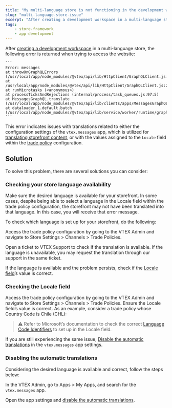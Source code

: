 ```yaml
---
title: "My multi-language store is not functioning in the development workspace"
slug: "multi-language-store-issue"
excerpt: "After creating a development workspace in a multi-language store, there is an error"
tags:
    - store-framework
    - app-development
---
```


After [creating a development workspace](https://developers.vtex.com/docs/guides/vtex-io-documentation-creating-a-development-workspace) in a multi-language store, the following error is returned when trying to access the website:

    ```
    Error: messages
    at throwOnGraphQLErrors (/usr/local/app/node_modules/@vtex/api/lib/HttpClient/GraphQLClient.js:10:15)
    at /usr/local/app/node_modules/@vtex/api/lib/HttpClient/GraphQLClient.js:23:15
    at runMicrotasks (<anonymous>)
    at processTicksAndRejections (internal/process/task_queues.js:97:5)
    at MessagesGraphQL.translate (/usr/local/app/node_modules/@vtex/api/lib/clients/apps/MessagesGraphQL.js:50:26)
    at dataloader_1.default.batch (/usr/local/app/node_modules/@vtex/api/lib/service/worker/runtime/graphql/schema/messagesLoaderV2.js:69:15)
    ```

This error indicates issues with translations related to either the configuration settings of the `vtex.messages` app, which is utilized for [translating storefront content](https://developers.vtex.com/docs/guides/storefront-content-internationalization#step-by-step), or with the values assigned to the `Locale` field within the [trade policy](https://help.vtex.com/tracks/vtex-store-overview--eSDNk26pdvemF3XKM0nK9/4EPwTXx5oFdSG1dA3zIchz#trade-policy) configuration.

## Solution

To solve this problem, there are several solutions you can consider:

### Checking your store language availability

Make sure the desired language is available for your storefront. In some cases, despite being able to select a language in the Locale field within the trade policy configuration, the storefront may not have been translated into that language. In this case, you will receive that error message.

To check which language is set up for your storefront, do the following:

Access the trade policy configuration by going to the VTEX Admin and navigate to Store Settings > Channels > Trade Policies.

Open a ticket to VTEX Support to check if the translation is available. If the language is unavailable, you may request the translation through our support in the same ticket.

If the language is available and the problem persists, check if the [Locale field](#checking-the-locale-field)’s value is correct.

### Checking the Locale field

Access the trade policy configuration by going to the VTEX Admin and navigate to Store Settings > Channels > Trade Policies.
Ensure the Locale field’s value is correct. As an example, consider a trade policy whose Country Code is Chile (CHL):

>⚠️ Refer to Microsoft’s documentation to check the correct [Language Code Identifiers](https://learn.microsoft.com/en-us/openspecs/windows_protocols/ms-lcid/a9eac961-e77d-41a6-90a5-ce1a8b0cdb9c) to set up in the Locale field.

If you are still experiencing the same issue, [Disable the automatic translations](#disabling-the-automatic-translations) in the `vtex.messages` app settings.

### Disabling the automatic translations

Considering the desired language is available and correct, follow the steps below:

In the VTEX Admin, go to Apps > My Apps, and search for the `vtex.messages` app.

Open the app settings and [disable the automatic translations](https://developers.vtex.com/docs/guides/vtex-io-documentation-disabling-automatic-translation). 